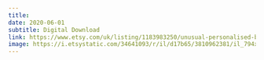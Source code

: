 ```yaml
---
title: 
date: 2020-06-01
subtitle: Digital Download
link: https://www.etsy.com/uk/listing/1183983250/unusual-personalised-bespoke-family
image: https://i.etsystatic.com/34641093/r/il/d17b65/3810962381/il_794xN.3810962381_hbv8.jpg
---
```

